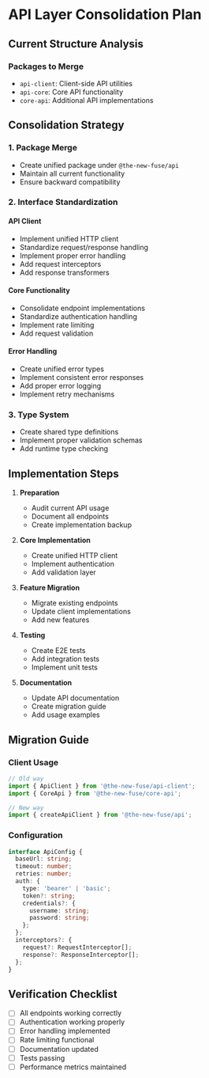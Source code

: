 # API Layer Consolidation Plan

## Current Structure Analysis

### Packages to Merge
- `api-client`: Client-side API utilities
- `api-core`: Core API functionality
- `core-api`: Additional API implementations

## Consolidation Strategy

### 1. Package Merge
- Create unified package under `@the-new-fuse/api`
- Maintain all current functionality
- Ensure backward compatibility

### 2. Interface Standardization

#### API Client
- Implement unified HTTP client
- Standardize request/response handling
- Implement proper error handling
- Add request interceptors
- Add response transformers

#### Core Functionality
- Consolidate endpoint implementations
- Standardize authentication handling
- Implement rate limiting
- Add request validation

#### Error Handling
- Create unified error types
- Implement consistent error responses
- Add proper error logging
- Implement retry mechanisms

### 3. Type System
- Create shared type definitions
- Implement proper validation schemas
- Add runtime type checking

## Implementation Steps

1. **Preparation**
   - Audit current API usage
   - Document all endpoints
   - Create implementation backup

2. **Core Implementation**
   - Create unified HTTP client
   - Implement authentication
   - Add validation layer

3. **Feature Migration**
   - Migrate existing endpoints
   - Update client implementations
   - Add new features

4. **Testing**
   - Create E2E tests
   - Add integration tests
   - Implement unit tests

5. **Documentation**
   - Update API documentation
   - Create migration guide
   - Add usage examples

## Migration Guide

### Client Usage
```typescript
// Old way
import { ApiClient } from '@the-new-fuse/api-client';
import { CoreApi } from '@the-new-fuse/core-api';

// New way
import { createApiClient } from '@the-new-fuse/api';
```

### Configuration
```typescript
interface ApiConfig {
  baseUrl: string;
  timeout: number;
  retries: number;
  auth: {
    type: 'bearer' | 'basic';
    token?: string;
    credentials?: {
      username: string;
      password: string;
    };
  };
  interceptors?: {
    request?: RequestInterceptor[];
    response?: ResponseInterceptor[];
  };
}
```

## Verification Checklist

- [ ] All endpoints working correctly
- [ ] Authentication working properly
- [ ] Error handling implemented
- [ ] Rate limiting functional
- [ ] Documentation updated
- [ ] Tests passing
- [ ] Performance metrics maintained